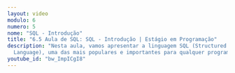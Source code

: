```yaml
---
layout: video
modulo: 6
numero: 5
nome: "SQL - Introdução"
title: "6.5 Aula de SQL: SQL - Introdução | Estágio em Programação"
description: "Nesta aula, vamos apresentar a linguagem SQL (Structured Query
  Language), uma das mais populares e importantes para qualquer programador."
youtube_id: "bw_ImpICgI8"
---
```


